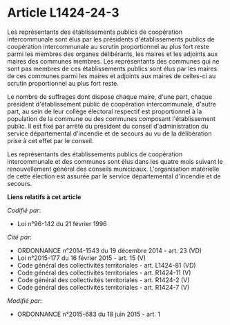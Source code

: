 # Article L1424-24-3

Les représentants des établissements publics de coopération intercommunale sont élus par les présidents d'établissements
publics de coopération intercommunale au scrutin proportionnel au plus fort reste parmi les membres des organes délibérants,
les maires et les adjoints aux maires des communes membres. Les représentants des communes qui ne sont pas membres de ces
établissements publics sont élus par les maires de ces communes parmi les maires et adjoints aux maires de celles-ci au
scrutin proportionnel au plus fort reste. 

Le nombre de suffrages dont dispose chaque maire, d'une part, chaque président d'établissement public de coopération
intercommunale, d'autre part, au sein de leur collège électoral respectif est proportionnel à la population de la commune ou
des communes composant l'établissement public. Il est fixé par arrêté du président du conseil d'administration du service
départemental d'incendie et de secours au vu de la délibération prise à cet effet par le conseil. 

Les représentants des établissements publics de coopération intercommunale et des communes sont élus dans les quatre mois
suivant le renouvellement général des conseils municipaux. L'organisation matérielle de cette élection est assurée par le
service départemental d'incendie et de secours.

**Liens relatifs à cet article**

_Codifié par_:

  - Loi n°96-142 du 21 février 1996

_Cité par_:

  - ORDONNANCE n°2014-1543 du 19 décembre 2014 - art. 23 (VD)
  - Loi n°2015-177 du 16 février 2015 - art. 15 (V)
  - Code général des collectivités territoriales - art. L1424-81 (VD)
  - Code général des collectivités territoriales - art. R1424-11 (V)
  - Code général des collectivités territoriales - art. R1424-2 (V)
  - Code général des collectivités territoriales - art. R1424-7 (V)

_Modifié par_:

  - ORDONNANCE n°2015-683 du 18 juin 2015 - art. 1
